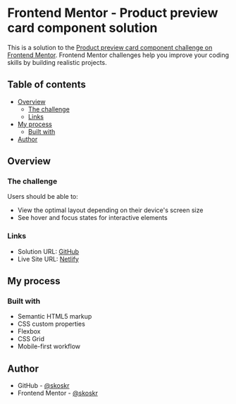 # Frontend Mentor - Product preview card component solution

This is a solution to the [Product preview card component challenge on Frontend Mentor](https://www.frontendmentor.io/challenges/product-preview-card-component-GO7UmttRfa). Frontend Mentor challenges help you improve your coding skills by building realistic projects. 

## Table of contents

- [Overview](#overview)
  - [The challenge](#the-challenge)
  - [Links](#links)
- [My process](#my-process)
  - [Built with](#built-with)
- [Author](#author)

## Overview

### The challenge

Users should be able to:

- View the optimal layout depending on their device's screen size
- See hover and focus states for interactive elements

### Links

- Solution URL: [GitHub](https://github.com/skoskr/Product-preview-card-component)
- Live Site URL: [Netlify](https://playful-bonbon-8479f6.netlify.app)

## My process

### Built with

- Semantic HTML5 markup
- CSS custom properties
- Flexbox
- CSS Grid
- Mobile-first workflow

## Author

- GitHub - [@skoskr](https://github.com/skoskr)
- Frontend Mentor - [@skoskr](https://www.frontendmentor.io/profile/skoskr)